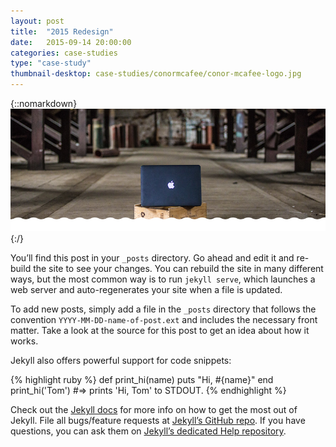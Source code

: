 ```yaml
---
layout: post
title:  "2015 Redesign"
date:   2015-09-14 20:00:00
categories: case-studies
type: "case-study"
thumbnail-desktop: case-studies/conormcafee/conor-mcafee-logo.jpg
---
```


{::nomarkdown}
<img src="/assets/images/case-studies/conormcafee/conormcafee-header.jpg" title="Conor McAfee" alt="Photo of Conor McAfee Photoshoot, Content below is my work on this website" />
{:/}

You’ll find this post in your `_posts` directory. Go ahead and edit it and re-build the site to see your changes. You can rebuild the site in many different ways, but the most common way is to run `jekyll serve`, which launches a web server and auto-regenerates your site when a file is updated.

To add new posts, simply add a file in the `_posts` directory that follows the convention `YYYY-MM-DD-name-of-post.ext` and includes the necessary front matter. Take a look at the source for this post to get an idea about how it works.

Jekyll also offers powerful support for code snippets:

{% highlight ruby %}
def print_hi(name)
  puts "Hi, #{name}"
end
print_hi('Tom')
#=> prints 'Hi, Tom' to STDOUT.
{% endhighlight %}

Check out the [Jekyll docs][jekyll] for more info on how to get the most out of Jekyll. File all bugs/feature requests at [Jekyll’s GitHub repo][jekyll-gh]. If you have questions, you can ask them on [Jekyll’s dedicated Help repository][jekyll-help].

[jekyll]:      http://jekyllrb.com
[jekyll-gh]:   https://github.com/jekyll/jekyll
[jekyll-help]: https://github.com/jekyll/jekyll-help
